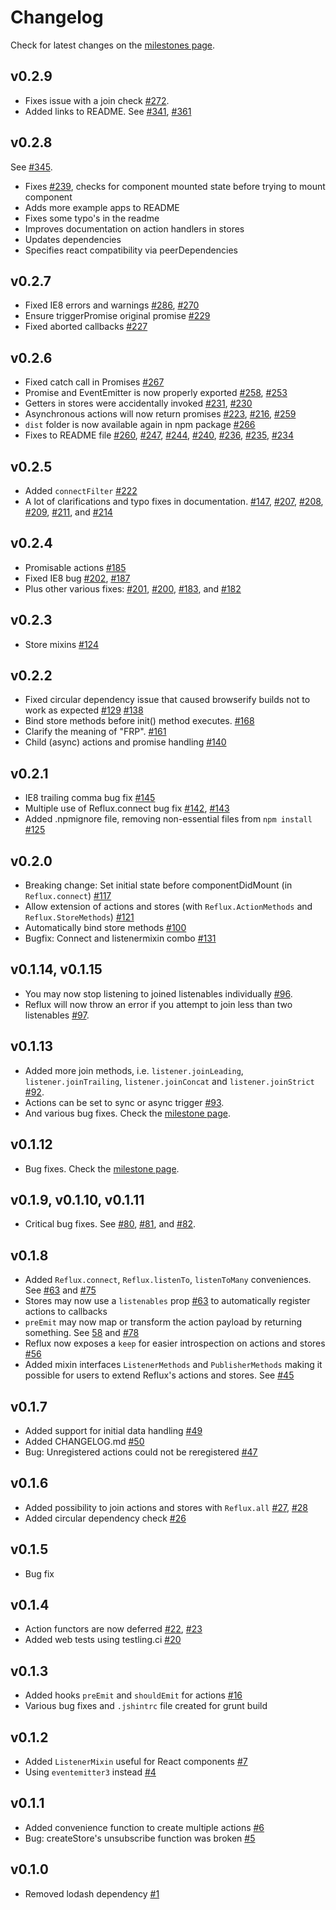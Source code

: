 # Changelog

Check for latest changes on the [milestones page](https://github.com/spoike/refluxjs/milestones).

## v0.2.9

* Fixes issue with a join check [#272](https://github.com/spoike/refluxjs/pull/272).
* Added links to README. See [#341](https://github.com/spoike/refluxjs/pull/341), [#361](https://github.com/spoike/refluxjs/pull/361)

## v0.2.8

See [#345](https://github.com/spoike/refluxjs/pull/345).

* Fixes [#239](https://github.com/spoike/refluxjs/pull/239), checks for component mounted state before trying to mount component
* Adds more example apps to README
* Fixes some typo's in the readme
* Improves documentation on action handlers in stores
* Updates dependencies
* Specifies react compatibility via peerDependencies

## v0.2.7

* Fixed IE8 errors and warnings [#286](https://github.com/spoike/refluxjs/pull/286), [#270](https://github.com/spoike/refluxjs/pull/270)
* Ensure triggerPromise original promise [#229](https://github.com/spoike/refluxjs/pull/229)
* Fixed aborted callbacks [#227](https://github.com/spoike/refluxjs/pull/227)

## v0.2.6

* Fixed catch call in Promises [#267](https://github.com/spoike/refluxjs/pull/267)
* Promise and EventEmitter is now properly exported [#258](https://github.com/spoike/refluxjs/pull/258), [#253](https://github.com/spoike/refluxjs/pull/253)
* Getters in stores were accidentally invoked [#231](https://github.com/spoike/refluxjs/pull/231), [#230](https://github.com/spoike/refluxjs/pull/230)
* Asynchronous actions will now return promises [#223](https://github.com/spoike/refluxjs/pull/223), [#216](https://github.com/spoike/refluxjs/issues/216), [#259](https://github.com/spoike/refluxjs/issues/259)
* `dist` folder is now available again in npm package [#266](https://github.com/spoike/refluxjs/pull/266)
* Fixes to README file [#260](https://github.com/spoike/refluxjs/pull/260), [#247](https://github.com/spoike/refluxjs/pull/247), [#244](https://github.com/spoike/refluxjs/pull/244), [#240](https://github.com/spoike/refluxjs/pull/240), [#236](https://github.com/spoike/refluxjs/pull/236), [#235](https://github.com/spoike/refluxjs/pull/235), [#234](https://github.com/spoike/refluxjs/pull/234)

## v0.2.5

* Added `connectFilter` [#222](https://github.com/spoike/refluxjs/pull/222)
* A lot of clarifications and typo fixes in documentation. [#147](https://github.com/spoike/refluxjs/pull/147), [#207](https://github.com/spoike/refluxjs/pull/207), [#208](https://github.com/spoike/refluxjs/pull/208), [#209](https://github.com/spoike/refluxjs/pull/209), [#211](https://github.com/spoike/refluxjs/pull/211), and [#214](https://github.com/spoike/refluxjs/pull/214)

## v0.2.4

* Promisable actions [#185](https://github.com/spoike/refluxjs/issues/185)
* Fixed IE8 bug [#202](https://github.com/spoike/refluxjs/issues/202), [#187](https://github.com/spoike/refluxjs/issues/187)
* Plus other various fixes: [#201](https://github.com/spoike/refluxjs/issues/201), [#200](https://github.com/spoike/refluxjs/issues/202), [#183](https://github.com/spoike/refluxjs/issues/183), and [#182](https://github.com/spoike/refluxjs/issues/182)

## v0.2.3

* Store mixins [#124](https://github.com/spoike/refluxjs/pull/124)

## v0.2.2

* Fixed circular dependency issue that caused browserify builds not to work as expected [#129](https://github.com/spoike/refluxjs/issues/129) [#138](https://github.com/spoike/refluxjs/issues/138)
* Bind store methods before init() method executes. [#168](https://github.com/spoike/refluxjs/issues/168)
* Clarify the meaning of "FRP". [#161](https://github.com/spoike/refluxjs/issues/161)
* Child (async) actions and promise handling [#140](https://github.com/spoike/refluxjs/issues/140)

## v0.2.1

* IE8 trailing comma bug fix [#145](https://github.com/spoike/refluxjs/pull/145)
* Multiple use of Reflux.connect bug fix [#142](https://github.com/spoike/refluxjs/issues/142), [#143](https://github.com/spoike/refluxjs/pull/143)
* Added .npmignore file, removing non-essential files from `npm install` [#125](https://github.com/spoike/refluxjs/issues/125)

## v0.2.0

* Breaking change: Set initial state before componentDidMount (in `Reflux.connect`) [#117](https://github.com/spoike/refluxjs/pull/117)
* Allow extension of actions and stores (with `Reflux.ActionMethods` and `Reflux.StoreMethods`) [#121](https://github.com/spoike/refluxjs/pull/121)
* Automatically bind store methods [#100](https://github.com/spoike/refluxjs/pull/100)
* Bugfix: Connect and listenermixin combo [#131](https://github.com/spoike/refluxjs/pull/131)

## v0.1.14, v0.1.15

* You may now stop listening to joined listenables individually [#96](https://github.com/spoike/refluxjs/pull/96).
* Reflux will now throw an error if you attempt to join less than two listenables [#97](https://github.com/spoike/refluxjs/pull/97).

## v0.1.13

* Added more join methods, i.e. `listener.joinLeading`, `listener.joinTrailing`, `listener.joinConcat` and `listener.joinStrict`
 [#92](https://github.com/spoike/refluxjs/pull/92).
* Actions can be set to sync or async trigger [#93](https://github.com/spoike/refluxjs/pull/93).
* And various bug fixes. Check the [milestone page](https://github.com/spoike/refluxjs/issues?q=milestone%3A0.1.13+is%3Aclosed).

## v0.1.12

* Bug fixes. Check the [milestone page](https://github.com/spoike/refluxjs/issues?q=milestone%3A0.1.12+is%3Aclosed).

## v0.1.9, v0.1.10, v0.1.11

* Critical bug fixes. See [#80](https://github.com/spoike/refluxjs/issues/80), [#81](https://github.com/spoike/refluxjs/issues/81), and [#82](https://github.com/spoike/refluxjs/issues/82).

## v0.1.8

* Added `Reflux.connect`, `Reflux.listenTo`, `listenToMany` conveniences. See [#63](https://github.com/spoike/refluxjs/pull/63) and [#75](https://github.com/spoike/refluxjs/pull/75)
* Stores may now use a `listenables` prop [#63](https://github.com/spoike/refluxjs/pull/63) to automatically register actions to callbacks
* `preEmit` may now map or transform the action payload by returning something. See [58](https://github.com/spoike/refluxjs/issues/58) and [#78](https://github.com/spoike/refluxjs/pull/78)
* Reflux now exposes a `keep` for easier introspection on actions and stores [#56](https://github.com/spoike/refluxjs/issues/56)
* Added mixin interfaces `ListenerMethods` and `PublisherMethods` making it possible for users to extend Reflux's actions and stores. See [#45](https://github.com/spoike/refluxjs/issues/45)

## v0.1.7

* Added support for initial data handling [#49](https://github.com/spoike/refluxjs/pull/49)
* Added CHANGELOG.md [#50](https://github.com/spoike/refluxjs/issues/50)
* Bug: Unregistered actions could not be reregistered [#47](https://github.com/spoike/refluxjs/pull/47)

## v0.1.6

* Added possibility to join actions and stores with `Reflux.all` [#27](https://github.com/spoike/refluxjs/issues/27), [#28](https://github.com/spoike/refluxjs/pull/28)
* Added circular dependency check [#26](https://github.com/spoike/refluxjs/issues/26)

## v0.1.5

* Bug fix

## v0.1.4

* Action functors are now deferred [#22](https://github.com/spoike/refluxjs/issues/22), [#23](https://github.com/spoike/refluxjs/pull/23)
* Added web tests using testling.ci [#20](https://github.com/spoike/refluxjs/pull/20)

## v0.1.3

* Added hooks `preEmit` and `shouldEmit` for actions [#16](https://github.com/spoike/refluxjs/issues/16)
* Various bug fixes and `.jshintrc` file created for grunt build

## v0.1.2

* Added `ListenerMixin` useful for React components [#7](https://github.com/spoike/refluxjs/issues/7)
* Using `eventemitter3` instead [#4](https://github.com/spoike/refluxjs/issues/4)

## v0.1.1

* Added convenience function to create multiple actions [#6](https://github.com/spoike/refluxjs/issues/6)
* Bug: createStore's unsubscribe function was broken [#5](https://github.com/spoike/refluxjs/issues/5)

## v0.1.0

* Removed lodash dependency [#1](https://github.com/spoike/refluxjs/issues/1)
